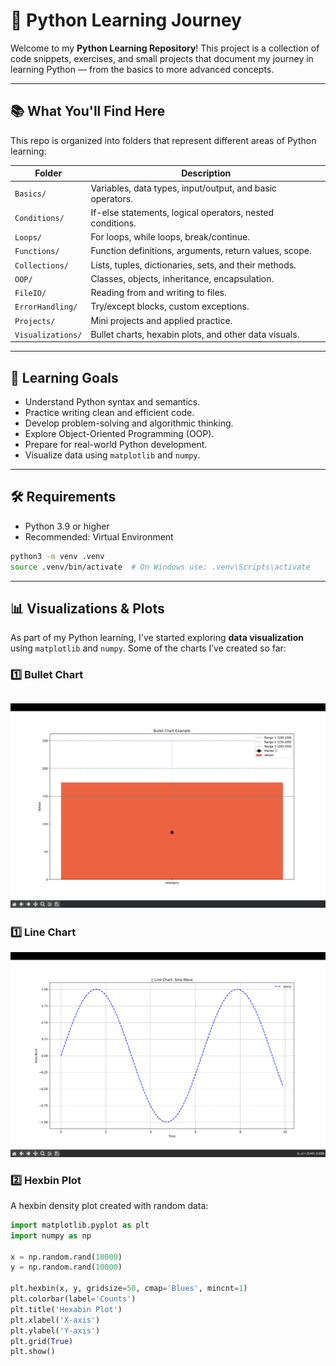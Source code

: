 # 🐍 Python Learning Journey

Welcome to my **Python Learning Repository**! This project is a collection of code snippets, exercises, and small projects that document my journey in learning Python — from the basics to more advanced concepts.

---

## 📚 What You'll Find Here

This repo is organized into folders that represent different areas of Python learning:

| Folder           | Description |
|------------------|-------------|
| `Basics/`         | Variables, data types, input/output, and basic operators. |
| `Conditions/`     | If-else statements, logical operators, nested conditions. |
| `Loops/`          | For loops, while loops, break/continue. |
| `Functions/`      | Function definitions, arguments, return values, scope. |
| `Collections/`    | Lists, tuples, dictionaries, sets, and their methods. |
| `OOP/`            | Classes, objects, inheritance, encapsulation. |
| `FileIO/`         | Reading from and writing to files. |
| `ErrorHandling/`  | Try/except blocks, custom exceptions. |
| `Projects/`       | Mini projects and applied practice. |
| `Visualizations/` | Bullet charts, hexabin plots, and other data visuals. |

---

## 🎯 Learning Goals

- Understand Python syntax and semantics.
- Practice writing clean and efficient code.
- Develop problem-solving and algorithmic thinking.
- Explore Object-Oriented Programming (OOP).
- Prepare for real-world Python development.
- Visualize data using `matplotlib` and `numpy`.

---

## 🛠️ Requirements

- Python 3.9 or higher
- Recommended: Virtual Environment

```bash
python3 -m venv .venv
source .venv/bin/activate  # On Windows use: .venv\Scripts\activate

```
---

## 📊 Visualizations & Plots

As part of my Python learning, I've started exploring **data visualization** using `matplotlib` and `numpy`. Some of the charts I’ve created so far:

### 1️⃣ Bullet Chart

![alt text](image.png)
---
### 1️⃣ Line Chart
![alt text](image-1.png)

### 2️⃣ Hexbin Plot

A hexbin density plot created with random data:

```python
import matplotlib.pyplot as plt
import numpy as np

x = np.random.rand(10000)
y = np.random.rand(10000)

plt.hexbin(x, y, gridsize=50, cmap='Blues', mincnt=1)
plt.colorbar(label='Counts')
plt.title('Hexabin Plot')
plt.xlabel('X-axis')
plt.ylabel('Y-axis')
plt.grid(True)
plt.show()